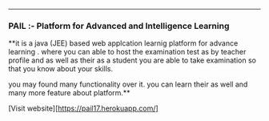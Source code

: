 ---

### PAIL :- Platform for Advanced and Intelligence Learning


   **it  is a java (JEE) based web applcation
   learnig platform for advance learning . 
   where you can able to host the examination
   test as by teacher profile and as well as 
   their as a student you are able to take
   examination so that you know about your skills.
   
   you may found many functionality over it. you can 
   learn their as well and many more feature 
   about platform.**
   
  

[Visit website][https://pail17.herokuapp.com/]

